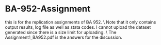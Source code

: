# BA-952-Assignment
this is for the replication assignments of BA 952.
\\
Note that it only contains output results, log file as well as stata codes. I cannot upload the dataset generated since there is a size limit for uploading.
\\
The Assignment1_BA952.pdf is the answers for the discussion.
